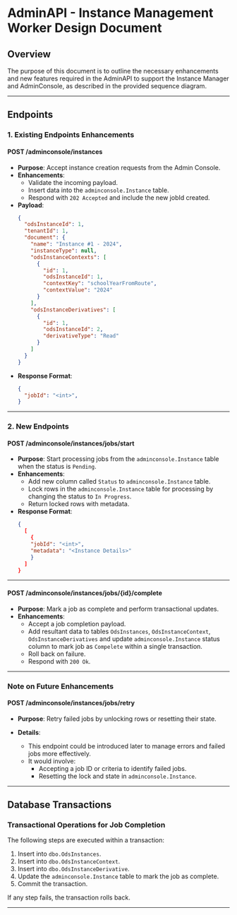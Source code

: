# AdminAPI - Instance Management Worker Design Document

## **Overview**

The purpose of this document is to outline the necessary enhancements and new features required in the AdminAPI to support the Instance Manager and AdminConsole, as described in the provided sequence diagram.

---

## **Endpoints**

### **1. Existing Endpoints Enhancements**

#### **POST /adminconsole/instances**

- **Purpose**: Accept instance creation requests from the Admin Console.
- **Enhancements**:
  - Validate the incoming payload.
  - Insert data into the `adminconsole.Instance` table.
  - Respond with `202 Accepted` and include the new jobId created.
- **Payload**:
  ```json
  {
    "odsInstanceId": 1,
    "tenantId": 1,
    "document": {
      "name": "Instance #1 - 2024",
      "instanceType": null,
      "odsInstanceContexts": [
        {
          "id": 1,
          "odsInstanceId": 1,
          "contextKey": "schoolYearFromRoute",
          "contextValue": "2024"
        }
      ],
      "odsInstanceDerivatives": [
        {
          "id": 1,
          "odsInstanceId": 2,
          "derivativeType": "Read"
        }
      ]
    }
  }
  ```
- **Response Format**:
  ```json
  {
    "jobId": "<int>",
  }
  ```

---

### **2. New Endpoints**

#### **POST /adminconsole/instances/jobs/start**

- **Purpose**: Start processing jobs from the `adminconsole.Instance` table when the status is `Pending`.
- **Enhancements**:
  - Add new column called `Status` to `adminconsole.Instance` table.
  - Lock rows in the `adminconsole.Instance` table for processing by changing the status to `In Progress`.
  - Return locked rows with metadata.
- **Response Format**:
  ```json
  {
    [
      {
      "jobId": "<int>",
      "metadata": "<Instance Details>"
      }
    ]
  }
  ```

---

#### **POST /adminconsole/instances/jobs/{id}/complete**

- **Purpose**: Mark a job as complete and perform transactional updates.
- **Enhancements**:
  - Accept a job completion payload.
  - Add resultant data to tables `OdsInstances`, `OdsInstanceContext`, `OdsInstanceDerivatives` and update `adminconsole.Instance` status column to mark job as `Compelete` within a single transaction.
  - Roll back on failure.
  - Respond with `200 Ok`.

---

### **Note on Future Enhancements**

#### **POST /adminconsole/instances/jobs/retry**

- **Purpose**: Retry failed jobs by unlocking rows or resetting their state.
- **Details**:

  - This endpoint could be introduced later to manage errors and failed jobs more effectively.
  - It would involve:
    - Accepting a job ID or criteria to identify failed jobs.
    - Resetting the lock and state in `adminconsole.Instance`.
  
---

## **Database Transactions**

### **Transactional Operations for Job Completion**

The following steps are executed within a transaction:
1. Insert into `dbo.OdsInstances`.
2. Insert into `dbo.OdsInstanceContext`.
3. Insert into `dbo.OdsInstanceDerivative`.
4. Update the `adminconsole.Instance` table to mark the job as complete.
5. Commit the transaction.

If any step fails, the transaction rolls back.

---
